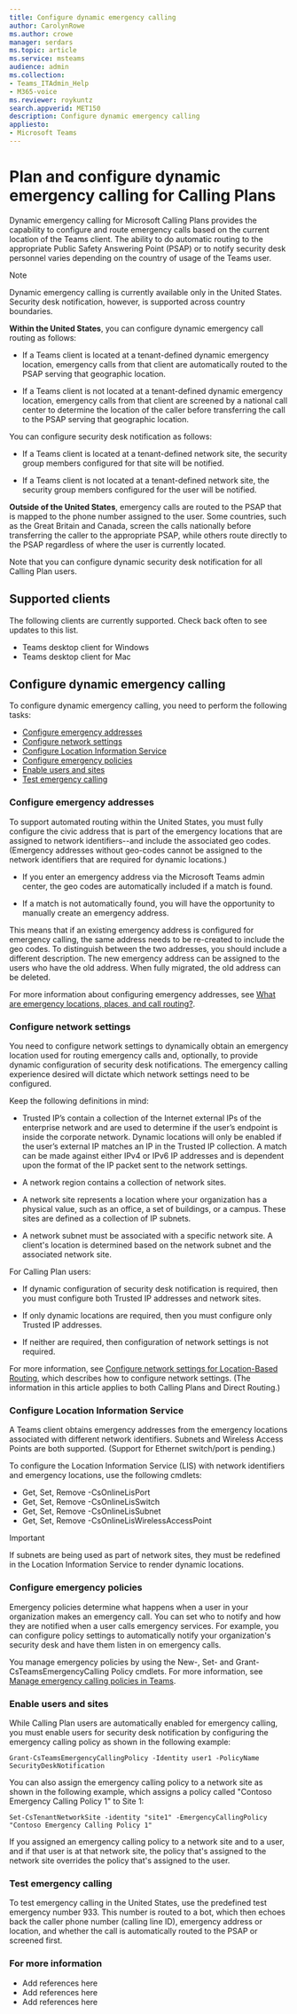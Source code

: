 ```yaml
---
title: Configure dynamic emergency calling
author: CarolynRowe
ms.author: crowe
manager: serdars
ms.topic: article
ms.service: msteams
audience: admin
ms.collection:  
- Teams_ITAdmin_Help
- M365-voice
ms.reviewer: roykuntz
search.appverid: MET150
description: Configure dynamic emergency calling
appliesto: 
- Microsoft Teams
---
```


# Plan and configure dynamic emergency calling for Calling Plans
Dynamic emergency calling for Microsoft Calling Plans provides the capability to configure and route emergency calls based on the current location of the Teams client.  The ability to do automatic routing to the appropriate Public Safety Answering Point (PSAP) or to notify security desk personnel varies depending on the country of usage of the Teams user.  

> [!Note] 
> Dynamic emergency calling is currently available only in the United States. Security desk notification, however, is supported across country boundaries.

**Within the United States**, you can configure dynamic emergency call routing as follows:
  
- If a Teams client is located at a tenant-defined dynamic emergency location, emergency calls from that client are automatically routed to the PSAP serving that geographic location.  

- If a Teams client is not located at a tenant-defined dynamic emergency location, emergency calls from that client are screened by a national call center to determine the location of the caller before transferring the call to the PSAP serving that geographic location.

You can configure security desk notification as follows:

- If a Teams client is located at a tenant-defined network site, the security group members configured for that site will be notified.

- If a Teams client is not located at a tenant-defined network site, the security group members configured for the user will be notified.

**Outside of the United States**, emergency calls are routed to the PSAP that is mapped to the phone number assigned to the user.  Some countries, such as the Great Britain and Canada, screen the calls nationally before transferring the caller to the appropriate PSAP, while others route directly to the PSAP regardless of where the user is currently located. 

Note that you can configure dynamic security desk notification for all Calling Plan users.


## Supported clients

The following clients are currently supported.  Check back often to see updates to this list.

- Teams desktop client for Windows
- Teams desktop client for Mac

## Configure dynamic emergency calling

To configure dynamic emergency calling, you need to perform the following tasks:

- [Configure emergency addresses](#configure-emergency-addresses)
- [Configure network settings](#configure-network-settings)
- [Configure Location Information Service](#configure-location-information-service)
- [Configure emergency policies](#configure-emergency-policies)
- [Enable users and sites](#enable-users-and-sites)
- [Test emergency calling](#test-emergency-calling)


### Configure emergency addresses

To support automated routing within the United States, you must fully configure the civic address that is part of the emergency locations that are assigned to network identifiers--and include the associated geo codes. (Emergency addresses without geo-codes cannot be assigned to the network identifiers that are required for dynamic locations.)

- If you enter an emergency address via the Microsoft Teams admin center, the geo codes are automatically included if a match is found.

- If a match is not automatically found, you will have the opportunity to manually create an emergency address.  

This means that if an existing emergency address is configured for emergency calling, the same address needs to be re-created to include the geo codes.  To distinguish between the two addresses, you should include a different description. The new emergency address can be assigned to the users who have the old address. When fully migrated, the old address can be deleted. 

For more information about configuring emergency addresses, see [What are emergency locations, places, and call routing?](what-are-emergency-locations-addresses-and-call-routing.md).

### Configure network settings

You need to configure network settings to dynamically obtain an emergency location used for routing emergency calls and, optionally, to provide dynamic configuration of security desk notifications. The emergency calling experience desired will dictate which network settings need to be configured. 

Keep the following definitions in mind:

- Trusted IP’s contain a collection of the Internet external IPs of the enterprise network and are used to determine if the user’s endpoint is inside the corporate network. Dynamic locations will only be enabled if the user’s external IP matches an IP in the Trusted IP collection.  A match can be made against either IPv4 or IPv6 IP addresses and is dependent upon the format of the IP packet sent to the network settings.

- A network region contains a collection of network sites. 

- A network site represents a location where your organization has a physical value, such as an office, a set of buildings, or a campus. These sites are defined as a collection of IP subnets.

- A network subnet must be associated with a specific network site. A client's location is determined based on the network subnet and the associated network site.  


For Calling Plan users:

- If dynamic configuration of security desk notification is required, then you must configure both Trusted IP addresses and network sites.

- If only dynamic locations are required, then you must configure only Trusted IP addresses. 

- If neither are required, then configuration of network settings is not required. 

For more information, see [Configure network settings for Location-Based Routing](location-based-routing-configure-network-settings.md), which describes how to configure network settings. (The information in this article applies to both Calling Plans and Direct Routing.)


### Configure Location Information Service

A Teams client obtains emergency addresses from the emergency locations associated with different network identifiers.  Subnets and Wireless Access Points are both supported. (Support for Ethernet switch/port is pending.)

To configure the Location Information Service (LIS) with network identifiers and emergency locations, use the following cmdlets:

- Get, Set, Remove -CsOnlineLisPort
- Get, Set, Remove -CsOnlineLisSwitch
- Get, Set, Remove -CsOnlineLisSubnet
- Get, Set, Remove -CsOnlineLisWirelessAccessPoint 

> [!Important] 
> If subnets are being used as part of network sites, they must be redefined in the Location Information Service to render dynamic locations.


### Configure emergency policies

Emergency policies determine what happens when a user in your organization makes an emergency call.  You can set who to notify and how they are notified when a user calls emergency services. For example, you can configure policy settings to automatically notify your organization's security desk and have them listen in on emergency calls.

You manage emergency policies by using the New-, Set- and Grant-CsTeamsEmergencyCalling Policy cmdlets.  For more information, see [Manage emergency calling policies in Teams](manage-emergency-calling-policies.md).


### Enable users and sites

While Calling Plan users are automatically enabled for emergency calling, you must enable users for security desk notification by configuring the emergency calling policy as shown in the following example:


```
Grant-CsTeamsEmergencyCallingPolicy -Identity user1 -PolicyName SecurityDeskNotification
```

You can also assign the emergency calling policy to a network site as shown in the following example, which assigns a policy called "Contoso Emergency Calling Policy 1" to Site 1:

```
Set-CsTenantNetworkSite -identity "site1" -EmergencyCallingPolicy "Contoso Emergency Calling Policy 1"
```

If you assigned an emergency calling policy to a network site and to a user, and if that user is at that network site, the policy that's assigned to the network site overrides the policy that's assigned to the user.


### Test emergency calling

To test emergency calling in the United States, use the predefined test emergency number 933.  This number is routed to a bot, which then echoes back the caller phone number (calling line ID), emergency address or location, and whether the call is automatically routed to the PSAP or screened first.  


### For more information

- Add references here
- Add references here
- Add references here







